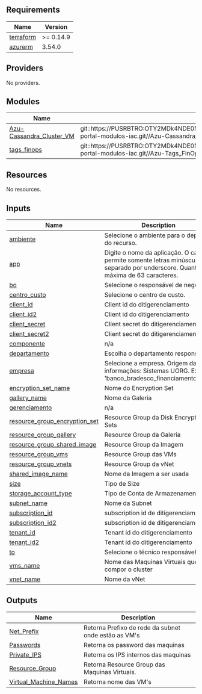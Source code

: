 ## Requirements

| Name | Version |
|------|---------|
| <a name="requirement_terraform"></a> [terraform](#requirement\_terraform) | >= 0.14.9 |
| <a name="requirement_azurerm"></a> [azurerm](#requirement\_azurerm) | 3.54.0 |

## Providers

No providers.

## Modules

| Name | Source | Version |
|------|--------|---------|
| <a name="module_Azu-Cassandra_Cluster_VM"></a> [Azu-Cassandra\_Cluster\_VM](#module\_Azu-Cassandra\_Cluster\_VM) | git::https://PUSRBTRO:OTY2MDk4NDE0MjU0OhnkWwR6XfA+Hq9QjeEPQ4pwA%2fS0@bitbucket.bradesco.com.br:8443/scm/cpppv/cloud-portal-modulos-iac.git//Azu-Cassandra_Cluster_VM | Azu-Cassandra_Cluster_VM_V6 |
| <a name="module_tags_finops"></a> [tags\_finops](#module\_tags\_finops) | git::https://PUSRBTRO:OTY2MDk4NDE0MjU0OhnkWwR6XfA+Hq9QjeEPQ4pwA%2fS0@bitbucket.bradesco.com.br:8443/scm/cpppv/cloud-portal-modulos-iac.git//Azu-Tags_FinOps | Azu-Tags_FinOps_V1 |

## Resources

No resources.

## Inputs

| Name | Description | Type | Default | Required |
|------|-------------|------|---------|:--------:|
| <a name="input_ambiente"></a> [ambiente](#input\_ambiente) | Selecione o ambiente para o deploy do recurso. | `string` | `""` | no |
| <a name="input_app"></a> [app](#input\_app) | Digite o nome da aplicação. O campo permite somente letras minúsculas separado por underscore. Quantidade máxima de 63 caracteres. | `string` | `""` | no |
| <a name="input_bo"></a> [bo](#input\_bo) | Selecione o responsável de negócio. | `string` | `""` | no |
| <a name="input_centro_custo"></a> [centro\_custo](#input\_centro\_custo) | Selecione o centro de custo. | `string` | `""` | no |
| <a name="input_client_id"></a> [client\_id](#input\_client\_id) | Client id do ditigerenciamento | `string` | n/a | yes |
| <a name="input_client_id2"></a> [client\_id2](#input\_client\_id2) | Client id do ditigerenciamento | `string` | n/a | yes |
| <a name="input_client_secret"></a> [client\_secret](#input\_client\_secret) | Client secret do ditigerenciamento | `string` | n/a | yes |
| <a name="input_client_secret2"></a> [client\_secret2](#input\_client\_secret2) | Client secret do ditigerenciamento | `string` | n/a | yes |
| <a name="input_componente"></a> [componente](#input\_componente) | n/a | `string` | `"cassandracluster_brso"` | no |
| <a name="input_departamento"></a> [departamento](#input\_departamento) | Escolha o departamento responsável. | `string` | `""` | no |
| <a name="input_empresa"></a> [empresa](#input\_empresa) | Selecione a empresa. Origem das informações: Sistemas UORG. Ex.: 'banco\_bradesco\_financiamentos\_sa'. | `string` | `""` | no |
| <a name="input_encryption_set_name"></a> [encryption\_set\_name](#input\_encryption\_set\_name) | Nome do Encryption Set | `string` | n/a | yes |
| <a name="input_gallery_name"></a> [gallery\_name](#input\_gallery\_name) | Nome da Galeria | `string` | n/a | yes |
| <a name="input_gerenciamento"></a> [gerenciamento](#input\_gerenciamento) | n/a | `string` | `"vra"` | no |
| <a name="input_resource_group_encryption_set"></a> [resource\_group\_encryption\_set](#input\_resource\_group\_encryption\_set) | Resource Group da Disk Encryption Sets | `string` | n/a | yes |
| <a name="input_resource_group_gallery"></a> [resource\_group\_gallery](#input\_resource\_group\_gallery) | Resource Group da Galeria | `string` | n/a | yes |
| <a name="input_resource_group_shared_image"></a> [resource\_group\_shared\_image](#input\_resource\_group\_shared\_image) | Resource Group da Imagem | `string` | n/a | yes |
| <a name="input_resource_group_vms"></a> [resource\_group\_vms](#input\_resource\_group\_vms) | Resource Group das VMs | `string` | n/a | yes |
| <a name="input_resource_group_vnets"></a> [resource\_group\_vnets](#input\_resource\_group\_vnets) | Resource Group da vNet | `string` | n/a | yes |
| <a name="input_shared_image_name"></a> [shared\_image\_name](#input\_shared\_image\_name) | Nome da Imagem a ser usada | `string` | n/a | yes |
| <a name="input_size"></a> [size](#input\_size) | Tipo de Size | `string` | n/a | yes |
| <a name="input_storage_account_type"></a> [storage\_account\_type](#input\_storage\_account\_type) | Tipo de Conta de Armazenamento. | `string` | n/a | yes |
| <a name="input_subnet_name"></a> [subnet\_name](#input\_subnet\_name) | Nome da Subnet | `string` | n/a | yes |
| <a name="input_subscription_id"></a> [subscription\_id](#input\_subscription\_id) | subscription id de ditigerenciamento | `string` | n/a | yes |
| <a name="input_subscription_id2"></a> [subscription\_id2](#input\_subscription\_id2) | subscription id de ditigerenciamento | `string` | n/a | yes |
| <a name="input_tenant_id"></a> [tenant\_id](#input\_tenant\_id) | Tenant id do ditigerenciamento | `string` | n/a | yes |
| <a name="input_tenant_id2"></a> [tenant\_id2](#input\_tenant\_id2) | Tenant id do ditigerenciamento | `string` | n/a | yes |
| <a name="input_to"></a> [to](#input\_to) | Selecione o técnico responsável. | `string` | `""` | no |
| <a name="input_vms_name"></a> [vms\_name](#input\_vms\_name) | Nome das Maquinas Virtuais que irão compor o cluster | `list(string)` | n/a | yes |
| <a name="input_vnet_name"></a> [vnet\_name](#input\_vnet\_name) | Nome da vNet | `string` | n/a | yes |

## Outputs

| Name | Description |
|------|-------------|
| <a name="output_Net_Prefix"></a> [Net\_Prefix](#output\_Net\_Prefix) | Retorna Prefixo de rede da subnet onde estão as VM's |
| <a name="output_Passwords"></a> [Passwords](#output\_Passwords) | Retorna os password das maquinas |
| <a name="output_Private_IPS"></a> [Private\_IPS](#output\_Private\_IPS) | Retorna os IPS internos das maquinas |
| <a name="output_Resource_Group"></a> [Resource\_Group](#output\_Resource\_Group) | Retorna Resource Group das Maquinas Virtuais. |
| <a name="output_Virtual_Machine_Names"></a> [Virtual\_Machine\_Names](#output\_Virtual\_Machine\_Names) | Retorna nome das VM's |

